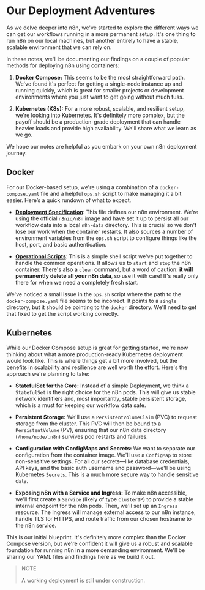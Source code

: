 # Our Deployment Adventures

As we delve deeper into n8n, we've started to explore the different ways we can get our workflows running in a more permanent setup. It's one thing to run n8n on our local machines, but another entirely to have a stable, scalable environment that we can rely on.

In these notes, we'll be documenting our findings on a couple of popular methods for deploying n8n using containers:

1. **Docker Compose:** This seems to be the most straightforward path. We've found it's perfect for getting a single-node instance up and running quickly, which is great for smaller projects or development environments where you just want to get going without much fuss.

2. **Kubernetes (K8s):** For a more robust, scalable, and resilient setup, we're looking into Kubernetes. It's definitely more complex, but the payoff should be a production-grade deployment that can handle heavier loads and provide high availability. We'll share what we learn as we go.

We hope our notes are helpful as you embark on your own n8n deployment journey.

## Docker

For our Docker-based setup, we're using a combination of a `docker-compose.yaml` file and a helpful `ops.sh` script to make managing it a bit easier. Here’s a quick rundown of what to expect.

* **[Deployment Specification](../deployments/docker/docker-compose.yaml)**: This file defines our n8n environment. We're using the official `n8nio/n8n` image and have set it up to persist all our workflow data into a local `n8n-data` directory. This is crucial so we don't lose our work when the container restarts. It also sources a number of environment variables from the `ops.sh` script to configure things like the host, port, and basic authentication.

* **[Operational Scripts](../deployments/docker/ops.sh)**: This is a simple shell script we've put together to handle the common operations. It allows us to `start` and `stop` the n8n container. There's also a `clean` command, but a word of caution: **it will permanently delete all your n8n data**, so use it with care! It's really only there for when we need a completely fresh start.

We've noticed a small issue in the `ops.sh` script where the path to the `docker-compose.yaml` file seems to be incorrect. It points to a `single` directory, but it should be pointing to the `docker` directory. We'll need to get that fixed to get the script working correctly.

## Kubernetes

While our Docker Compose setup is great for getting started, we're now thinking about what a more production-ready Kubernetes deployment would look like. This is where things get a bit more involved, but the benefits in scalability and resilience are well worth the effort. Here's the approach we're planning to take:

* **StatefulSet for the Core:** Instead of a simple Deployment, we think a `StatefulSet` is the right choice for the n8n pods. This will give us stable network identifiers and, most importantly, stable persistent storage, which is a must for keeping our workflow data safe.

* **Persistent Storage:** We'll use a `PersistentVolumeClaim` (PVC) to request storage from the cluster. This PVC will then be bound to a `PersistentVolume` (PV), ensuring that our n8n data directory (`/home/node/.n8n`) survives pod restarts and failures.

* **Configuration with ConfigMaps and Secrets:** We want to separate our configuration from the container image. We'll use a `ConfigMap` to store non-sensitive settings. For all our secrets—like database credentials, API keys, and the basic auth username and password—we'll be using Kubernetes `Secrets`. This is a much more secure way to handle sensitive data.

* **Exposing n8n with a Service and Ingress:** To make n8n accessible, we'll first create a `Service` (likely of type `ClusterIP`) to provide a stable internal endpoint for the n8n pods. Then, we'll set up an `Ingress` resource. The Ingress will manage external access to our n8n instance, handle TLS for HTTPS, and route traffic from our chosen hostname to the n8n service.

This is our initial blueprint. It's definitely more complex than the Docker Compose version, but we're confident it will give us a robust and scalable foundation for running n8n in a more demanding environment. We'll be sharing our YAML files and findings here as we build it out.

> NOTE
>
> A working deployment is still under construction.